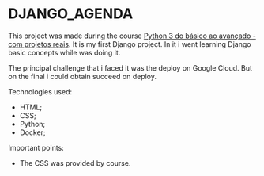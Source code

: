 # DJANGO_AGENDA

This project was made during the course [Python 3 do básico ao avançado - com projetos reais](https://www.udemy.com/course/python-3-do-zero-ao-avancado/?couponCode=ST19MT121224). It is my first Django project.  In it i went learning Django basic concepts while was doing it. 

The principal challenge that i faced it was the deploy on Google Cloud. But on the final i could obtain succeed on deploy. 

Technologies used:

- HTML;
- CSS;
- Python;
- Docker;

Important points: 

- The CSS was provided by course.
